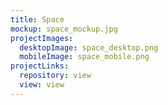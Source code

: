 ```yaml
---
title: Space
mockup: space_mockup.jpg
projectImages:
  desktopImage: space_desktop.png
  mobileImage: space_mobile.png
projectLinks:
  repository: view
  view: view
---
```

